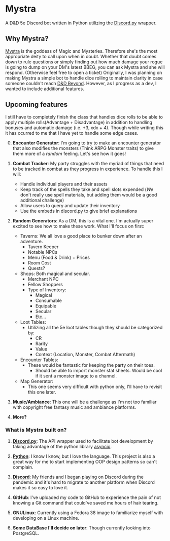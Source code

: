# Mystra
A D&amp;D 5e Discord bot written in Python utilizing the [Discord.py](https://discordpy.readthedocs.io/en/stable/) wrapper. 

## Why Mystra?
 [Mystra](https://forgottenrealms.fandom.com/wiki/Mystra) is the goddess of Magic and Mysteries. Therefore she's the most appropriate deity to call upon when in doubt. Whether that doubt comes down to rule questions or simply finding out how much damage your rogue is going to dump on your DM's latest BBEG, you can ask Mystra and she will respond. (Otherwise feel free to open a ticket) Originally, I was planning on making Mystra a simple bot to handle dice rolling to maintain clarity in case someone couldn't reach [D&D Beyond](https://www.dndbeyond.com/). However, as I progress as a dev, I wanted to include additional features. 
## Upcoming features
I still have to completely finish the class that handles dice rolls to be able to apply multiple rolls(Advantage + Disadvantage) in addition to handling bonuses and automatic damage (i.e. +3, xdx + 4). Though while writing this it has ocurred to me that I have yet to handle some edge cases.

0. **Encounter Generator**: I'm going to try to make an encounter generator that also modifies the monsters (Think ARPG Monster traits) to give them more of a *random* feeling. 
    Let's see how it goes!


1. **Combat Tracker**: My party struggles with the myriad of things that need to be tracked in combat as they progress in experience. 
    To handle this I will:
    * Handle individual players and their assets
    * Keep track of the spells they take and spell slots expended (*We* don't really use spell materials, but adding them would be a good additional challenge)
    * Allow users to query and update their inventory
    * Use the embeds in discord.py to give brief explanations 

2. **Random Generators**: As a DM, this is a vital one. I'm actually super excited to see how to make these work. 
    What I'll focus on first:
    * Taverns: We all love a good place to bunker down after an adventure.
        * Tavern Keeper
        * Notable NPCs
        * Menu (Food & Drink) + Prices
        * Room Cost
        * Quests?
    * Shops: Both magical and secular.
        * Merchant NPC
        * Fellow Shoppers
        * Type of Inventory:
            * Magical
            * Consumable
            * Equipable
            * Secular
            * Etc...
    * Loot Tables:
        * Utilizing all the 5e loot tables though they should be categorized by:
            * CR
            * Rarity
            * Value
            * Context (Location, Monster, Combat Aftermath)
    * Encounter Tables:
        * These would be fantastic for keeping the party on their toes.
            * Should be able to import monster stat sheets. Would be cool if it sent a monster image to a channel.
    * Map Generator:
        * This one seems very difficult with python only, I'll have to revisit this one later.
3. **Music/Ambiance**: This one will be a challenge as I'm not too familiar with copyright free fantasy music and ambiance platforms.

4. **More?**
### What is Mystra built on?
1. **[Discord.py](https://discordpy.readthedocs.io/en/stable/)**: The API wrapper used to facilitate bot development by taking advantage of the python library [asyncio](https://docs.python.org/3/library/asyncio.html). 

2. **[Python](https://www.python.org/)**: I know I know, but I love the language. This project is also a great way for me to start implementing OOP design patterns so can't complain.

3. **[Discord](https://discord.com/company)**: My friends and I began playing on Discord during the pandemic and it's hard to migrate to another platform when Discord makes it so easy to love it.

4. **GitHub**: I've uploaded my code to GitHub to experience the pain of not knowing a Git command that could've saved me hours of hair tearing. 

5. **GNULinux**: Currently using a Fedora 38 image to familiarize myself with developing on a Linux machine.

6. **Some DataBase I'll decide on later**: Though currently looking into PostgreSQL.



